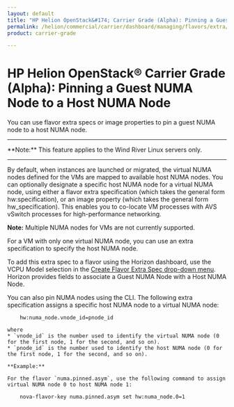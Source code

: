```yaml
---
layout: default
title: "HP Helion OpenStack&#174; Carrier Grade (Alpha): Pinning a Guest NUMA Node to a Host NUMA Node"
permalink: /helion/commercial/carrier/dashboard/managing/flavors/extra/numa/pin/
product: carrier-grade

---
```

<!--UNDER REVISION-->

<script>

function PageRefresh {
onLoad="window.refresh"
}

PageRefresh();

</script>

<!-- <p style="font-size: small;"> <a href="/helion/commercial/carrier/ga1/install/">&#9664; PREV</a> | <a href="/helion/commercial/carrier/ga1/install-overview/">&#9650; UP</a> | <a href="/helion/commercial/carrier/ga1/">NEXT &#9654;</a></p> -->

# HP Helion OpenStack&#174; Carrier Grade (Alpha): Pinning a Guest NUMA Node to a Host NUMA Node

You can use flavor extra specs or image properties to pin a guest NUMA node to a host NUMA node.

<hr>
**Note:** This feature applies to the Wind River Linux servers only.
<hr>

By default, when instances are launched or migrated, the virtual NUMA nodes defined for the VMs are mapped to available host NUMA nodes. You can optionally designate a specific host NUMA node for a virtual NUMA node, using either a flavor extra specification (which takes the general form hw:specification), or an image property (which takes the general form hw_specification). This enables you to co-locate VM processes with AVS vSwitch processes for high-performance networking.


**Note:** Multiple NUMA nodes for VMs are not currently supported.

For a VM with only one virtual NUMA node, you can use an extra specification to specify the host NUMA node. 

To add this extra spec to a flavor using the Horizon dashboard, use the VCPU Model selection in the [Create Flavor Extra Spec drop-down menu](/helion/commercial/carrier/dashboard/managing/flavors/extra/). Horizon provides fields to associate a Guest NUMA Node with a Host NUMA
Node. 

You can also pin NUMA nodes using the CLI. The following extra specification assigns a specific host NUMA node
to a virtual NUMA node:

		hw:numa_node.vnode_id=pnode_id

	where
	* `vnode_id` is the number used to identify the virtual NUMA node (0 for the first node, 1 for the second, and so on).
	* `pnode_id` is the number used to identify the host NUMA node (0 for the first node, 1 for the second, and so on).

	**Example:** 

	For the flavor `numa.pinned.asym`, use the following command to assign virtual NUMA node 0 to host NUMA node 1:

		nova-flavor-key numa.pinned.asym set hw:numa_node.0=1
